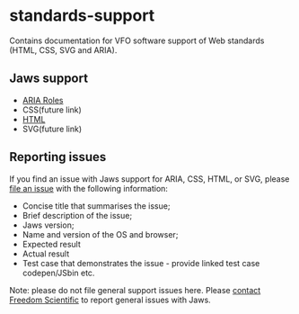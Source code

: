 # standards-support
Contains documentation for VFO software support of Web standards (HTML, CSS, SVG and ARIA).

## Jaws support
* [ARIA Roles](aria.html)
* CSS(future link)
* [HTML](html.html)
* SVG(future link)

## Reporting issues

If you find an issue with Jaws support for ARIA, CSS, HTML, or SVG, please [file an issue](https://github.com/ThePacielloGroup/VFO-standards-support/issues?q=is%3Aopen) with the following information:
* Concise title that summarises the issue;
* Brief description of the issue;
* Jaws version;
* Name and version of the OS and browser;
* Expected result
* Actual result
* Test case that demonstrates the issue - provide linked test case codepen/JSbin etc.

Note: please do not file general support issues here. Please [contact Freedom Scientific](https://www.freedomscientific.com/About/ContactUs) to report general issues with Jaws.